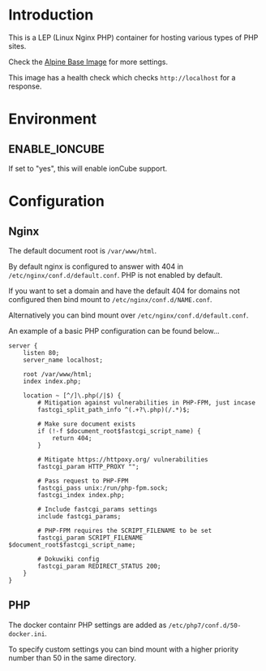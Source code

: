 # Introduction

This is a LEP (Linux Nginx PHP) container for hosting various types of PHP sites.

Check the [Alpine Base Image](https://gitlab.iitsp.com/allworldit/docker/alpine/README.md) for more settings.

This image has a health check which checks `http://localhost` for a response.


# Environment

## ENABLE_IONCUBE

If set to "yes", this will enable ionCube support.


# Configuration

## Nginx

The default document root is `/var/www/html`.

By default nginx is configured to answer with 404 in `/etc/nginx/conf.d/default.conf`. PHP is not enabled by default.

If you want to set a domain and have the default 404 for domains not configured then bind mount to
`/etc/nginx/conf.d/NAME.conf`.

Alternatively you can bind mount over `/etc/nginx/conf.d/default.conf`.

An example of a basic PHP configuration can be found below...
```
server {
	listen 80;
	server_name localhost;

	root /var/www/html;
	index index.php;

	location ~ [^/]\.php(/|$) {
		# Mitigation against vulnerabilities in PHP-FPM, just incase
		fastcgi_split_path_info ^(.+?\.php)(/.*)$;

		# Make sure document exists
		if (!-f $document_root$fastcgi_script_name) {
			return 404;
		}

		# Mitigate https://httpoxy.org/ vulnerabilities
		fastcgi_param HTTP_PROXY "";

		# Pass request to PHP-FPM
		fastcgi_pass unix:/run/php-fpm.sock;
		fastcgi_index index.php;

		# Include fastcgi_params settings
		include fastcgi_params;

		# PHP-FPM requires the SCRIPT_FILENAME to be set
		fastcgi_param SCRIPT_FILENAME $document_root$fastcgi_script_name;

		# Dokuwiki config
		fastcgi_param REDIRECT_STATUS 200;
	}
}
```

## PHP

The docker containr PHP settings are added as `/etc/php7/conf.d/50-docker.ini`.

To specify custom settings you can bind mount with a higher priority number than 50 in the same directory.


